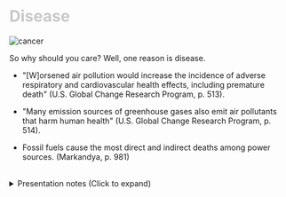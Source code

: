 <div class = "centered"><h1 style="color:#c8c8c8">Disease</h1></div>

![cancer](https://user-images.githubusercontent.com/95508525/167987789-d24ea4b1-8509-4b0a-af72-aeaf44193eff.jpg)<br>


So why should you care? Well, one reason is disease.


* "[W]orsened air pollution would increase the incidence of adverse respiratory and
cardiovascular health effects, including premature death" (U.S. Global Change Research Program, p. 513).


* "Many emission sources of greenhouse gases also emit air pollutants that harm human
health" (U.S. Global Change Research Program, p. 514).

* Fossil fuels cause the most direct and indirect deaths among power sources. (Markandya, p. 981) 


<br>

<div class = "centered">
<details style="text-align:left">
  <summary class="centered">Presentation notes (Click to expand)</summary>
  
  
  ```
  1. Reference previous statistic of how more than 100 million Americans have air quality worse than the health standard and how this sheds light on the effects.
  2. Reference previous statistic that most of greenhouse gas emissions are caused by fossil fuels burned for energy production.
  3. Note on how this statistic should be common sense given the sheer scale.
  ```
  
  
</details>
</div>
